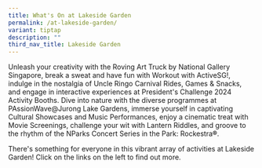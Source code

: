```yaml
---
title: What's On at Lakeside Garden
permalink: /at-lakeside-garden/
variant: tiptap
description: ""
third_nav_title: Lakeside Garden
---
```

<p>Unleash your creativity with the Roving Art Truck by National Gallery
Singapore, break a sweat and have fun with Workout with ActiveSG!, indulge
in the nostalgia of Uncle Ringo Carnival Rides, Games &amp; Snacks, and
engage in interactive experiences at President's Challenge 2024 Activity
Booths. Dive into nature with the diverse programmes at PAssionWave@Jurong
Lake Gardens, immerse yourself in captivating Cultural Showcases and Music
Performances, enjoy a cinematic treat with Movie Screenings, challenge
your wit with Lantern Riddles, and groove to the rhythm of the NParks Concert
Series in the Park: Rockestra<strong>®</strong>.</p>
<p>There's something for everyone in this vibrant array of activities at
Lakeside Garden! Click on the links on the left to find out more.</p>